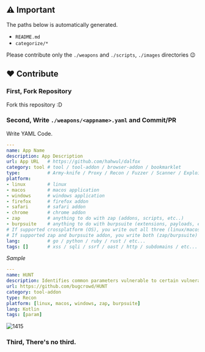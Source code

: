 ## ⚠️ Important
The paths below is automatically generated.

- `README.md`
- `categorize/*`

Please contribute only the `./weapons` and `./scripts`, `./images` directories 😉

## ❤️ Contribute
### First, Fork Repository
Fork this repository :D

### Second, Write `./weapons/<appname>.yaml` and Commit/PR
Write YAML Code.
```yaml
---
name: App Name
description: App Description
url: App URL   # https://github.com/hahwul/dalfox
category: tool # tool / tool-addon / browser-addon / bookmarklet
type:          # Army-knife / Proxy / Recon / Fuzzer / Scanner / Exploit / Env / Utils / Etc
platform:
- linux        # linux
- macos        # macos application
- windows      # windows application
- firefox      # firefox addon
- safari       # safari addon
- chrome       # chrome addon
- zap          # anything to do with zap (addons, scripts, etc..)
- burpsuite    # anything to do with burpsuite (extensions, payloads, etc..)
# If supported crossplatform (OS), you write out all three (linux/macos/windows)
# If supported zap and burpsuite addon, you write both (zap/burpsuite)
lang:          # go / python / ruby / rust / etc...
tags: []       # xss / sqli / ssrf / oast / http / subdomains / etc...
```

*Sample*
```yaml
---
name: HUNT
description: Identifies common parameters vulnerable to certain vulnerability classes
url: https://github.com/bugcrowd/HUNT
category: tool-addon
type: Recon
platform: [linux, macos, windows, zap, burpsuite]
lang: Kotlin
tags: [param]
```

![1415](https://user-images.githubusercontent.com/13212227/98445635-00db1e00-215c-11eb-8a59-d7d21dd98db0.png)

### Third, There's no third.
